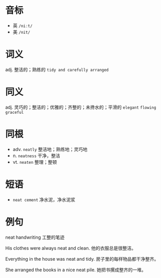 # 音标

- 英 `/niːt/`
- 美 `/nit/`

# 词义

adj. 整洁的；熟练的
`tidy and carefully arranged`

# 同义

adj. 灵巧的；整洁的；优雅的；齐整的；未搀水的；平滑的
`elegant` `flowing` `graceful`

# 同根

- adv. `neatly` 整洁地；熟练地；灵巧地
- n. `neatness` 干净，整洁
- vt. `neaten` 整理；整顿

# 短语

- `neat cement` 净水泥，净水泥浆

# 例句

neat handwriting
工整的笔迹

His clothes were always neat and clean.
他的衣服总是很整洁。

Everything in the house was neat and tidy.
房子里的每样物品都干净整齐。

She arranged the books in a nice neat pile.
她把书摞成整齐的一堆。


